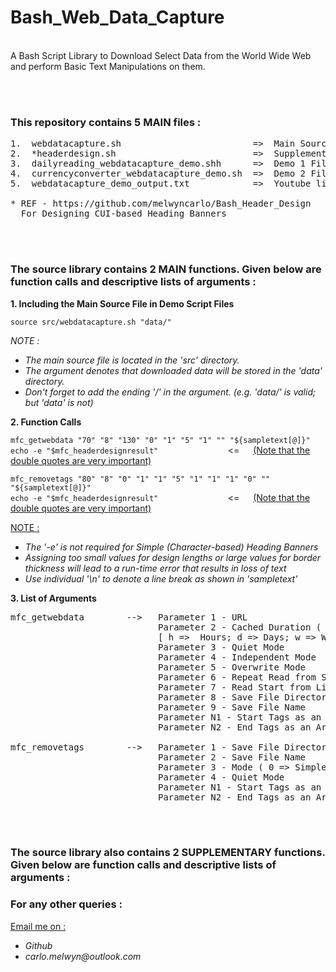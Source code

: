 # Bash_Web_Data_Capture

<br>
A Bash Script Library to Download Select Data from the World Wide Web and perform Basic Text Manipulations on them.

<br><br>
### This repository contains 5 MAIN files :
<pre>
1.  webdatacapture.sh                         =>  Main Source (Library) File
2.  *headerdesign.sh                          =>  Supplementary Library File
3.  dailyreading_webdatacapture_demo.shh      =>  Demo 1 File
4.  currencyconverter_webdatacapture_demo.sh  =>  Demo 2 File
5.  webdatacapture_demo_output.txt            =>  Youtube links to the outputs of Demos 1 and 2

* REF - https://github.com/melwyncarlo/Bash_Header_Design
  For Designing CUI-based Heading Banners
</pre>

<br><br>
### The source library contains 2 MAIN functions. Given below are function calls and descriptive lists of arguments :

**1.  Including the Main Source File in Demo Script Files**

`source src/webdatacapture.sh "data/"`

_NOTE :_
- _The main source file is located in the 'src' directory._
- _The argument denotes that downloaded data will be stored in the 'data' directory._
- _Don't forget to add the ending '/' in the argument. (e.g. 'data/' is valid; but 'data' is not)_


**2.  Function Calls**

`mfc_getwebdata "70" "8" "130" "0" "1" "5" "1" "" "${sampletext[@]}"` <br>
`echo -e "$mfc_headerdesignresult"` &#8195; &#8195; &#8195; &#8195; &#8195; &#8195; <= &#8195; <ins>(Note that the double quotes are very important)</ins>

`mfc_removetags "80" "8" "0" "1" "1" "5" "1" "1" "1" "0" "" "${sampletext[@]}"` <br>
`echo -e "$mfc_headerdesignresult"` &#8195; &#8195; &#8195; &#8195; &#8195; &#8195; <= &#8195; <ins>(Note that the double quotes are very important)</ins>

<ins>NOTE :</ins>
- _The '-e' is not required for Simple (Character-based) Heading Banners_
- _Assigning too small values for design lengths or large values for border thickness will lead to a run-time error that results in loss of text_
- _Use individual '\n' to denote a line break as shown in 'sampletext'_


**3.  List of Arguments**

<pre>
mfc_getwebdata        -->   Parameter 1 - URL
                            Parameter 2 - Cached Duration ( 1 => New; 2 => Old; 3 => Day-old; ?* => Specified Duration )
                            [ h =>  Hours; d => Days; w => Weeks; m => Months ]
                            Parameter 3 - Quiet Mode
                            Parameter 4 - Independent Mode
                            Parameter 5 - Overwrite Mode
                            Parameter 6 - Repeat Read from Start Mode
                            Parameter 7 - Read Start from Line Number
                            Parameter 8 - Save File Directory ( Absolute Path )
                            Parameter 9 - Save File Name
                            Parameter N1 - Start Tags as an Array
                            Parameter N2 - End Tags as an Array

mfc_removetags        -->   Parameter 1 - Save File Directory ( Absolute Path )
                            Parameter 2 - Save File Name
                            Parameter 3 - Mode ( 0 => Simple; 1 => Array based )
                            Parameter 4 - Quiet Mode
                            Parameter N1 - Start Tags as an Array
                            Parameter N2 - End Tags as an Array
</pre>

<br><br>
### The source library also contains 2 SUPPLEMENTARY functions. Given below are function calls and descriptive lists of arguments :



                              
### For any other queries :

<ins>Email me on :</ins>
- _Github_
- _carlo.melwyn@outlook.com_

